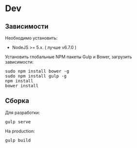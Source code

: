 
# Dev

## Зависимости
Необходимо установить:

* NodeJS >= 5.x. ( лучше v6.7.0 )

Установить глобальные NPM пакеты Gulp и Bower, загрузить зависимости:


<pre>
sudo npm install bower -g
sudo npm install gulp -g
npm install
bower install
</pre>

## Сборка
Для разработки:
<pre>
gulp serve
</pre>
На production:
<pre>
gulp build
</pre>

